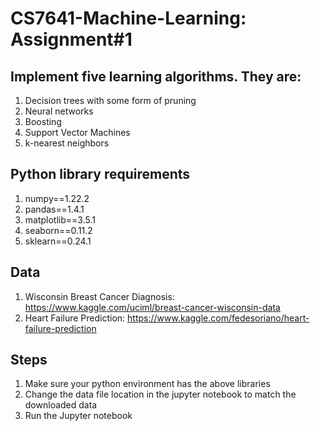 # CS7641-Machine-Learning: Assignment#1
## Implement five learning algorithms. They are:
1. Decision trees with some form of pruning
2. Neural networks
3. Boosting
4. Support Vector Machines
5. k-nearest neighbors


## Python library requirements
1. numpy==1.22.2
2. pandas==1.4.1
3. matplotlib==3.5.1
4. seaborn==0.11.2
5. sklearn==0.24.1


## Data
1. Wisconsin Breast Cancer Diagnosis: https://www.kaggle.com/uciml/breast-cancer-wisconsin-data
2. Heart Failure Prediction: https://www.kaggle.com/fedesoriano/heart-failure-prediction


## Steps
1. Make sure your python environment has the above libraries
2. Change the data file location in the jupyter notebook to match the downloaded data
3. Run the Jupyter notebook
